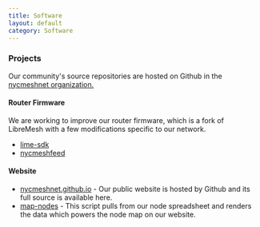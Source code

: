 ```yaml
---
title: Software
layout: default
category: Software
---
```


### Projects

Our community's source repositories are hosted on Github in the [nycmeshnet organization.](https://github.com/nycmeshnet)

#### Router Firmware

We are working to improve our router firmware, which is a fork of LibreMesh with a few modifications specific to our network.

*   [lime-sdk](https://github.com/nycmeshnet/lime-sdk)
*   [nycmeshfeed](https://github.com/nycmeshnet/nycmeshfeed)

#### Website

*   [nycmeshnet.github.io](https://github.com/nycmeshnet/nycmeshnet.github.io) - Our public website is hosted by Github and its full source is available here.
*   [map-nodes](https://github.com/nycmeshnet/map-nodes) - This script pulls from our node spreadsheet and renders the data which powers the node map on our website.
